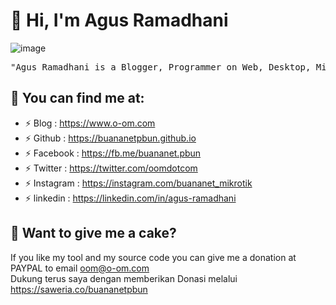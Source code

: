 # :bearded_person: Hi, I'm Agus Ramadhani
![image](https://user-images.githubusercontent.com/42666125/147025841-19ddcf5a-de4b-4261-aa4b-5f04fe521d30.png)
<pre>
"Agus Ramadhani is a Blogger, Programmer on Web, Desktop, MikroTik Tools and Networking Skills"
</pre>

## :link: <b>You can find me at:</b>
- ⚡ Blog : https://www.o-om.com
- ⚡ Github : https://buananetpbun.github.io
- ⚡ Facebook : https://fb.me/buananet.pbun
- ⚡ Twitter : https://twitter.com/oomdotcom
- ⚡ Instagram : https://instagram.com/buananet_mikrotik
- ⚡ linkedin : https://linkedin.com/in/agus-ramadhani

## :gift_heart: <b>Want to give me a cake?</b><br>

If you like my tool and my source code you can give me a donation at PAYPAL to email oom@o-om.com<br>
Dukung terus saya dengan memberikan Donasi melalui https://saweria.co/buananetpbun



